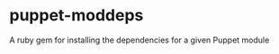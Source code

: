 puppet-moddeps
==============

A ruby gem for installing the dependencies for a given Puppet module
